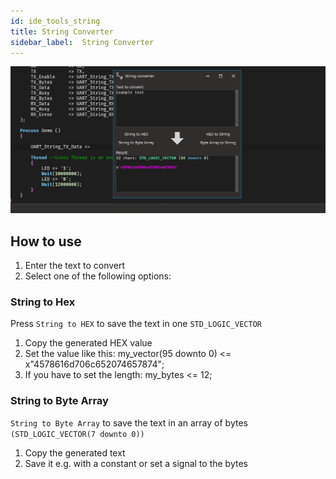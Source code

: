 ```yaml
---
id: ide_tools_string
title: String Converter
sidebar_label:  String Converter
---
```


![String](assets/ide/String.png)

## How to use
1. Enter the text to convert
2. Select one of the following options:

### String to Hex
Press `String to HEX` to save the text in one `STD_LOGIC_VECTOR`
1. Copy the generated HEX value
2. Set the value like this: my_vector(95 downto 0) <= x"4578616d706c652074657874";
3. If you have to set the length: my_bytes <= 12;

### String to Byte Array
`String to Byte Array` to save the text in an array of bytes `(STD_LOGIC_VECTOR(7 downto 0))`
1. Copy the generated text
2. Save it e.g. with a constant or set a signal to the bytes